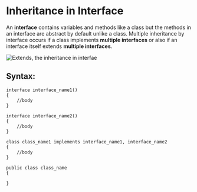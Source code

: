 # Inheritance in Interface

An **interface** contains variables and methods like a class but the methods in an interface are abstract by default unlike a class. Multiple inheritance by interface occurs if a class implements **multiple interfaces** or also if an interface itself extends **multiple interfaces**.

![Extends, the inheritance in interfae](https://media.geeksforgeeks.org/wp-content/cdn-uploads/extends.png)

## Syntax:
	
	interface interface_name1()
	{
		//body
	}

	interface interface_name2()
	{
		//body
	}

	class class_name1 implements interface_name1, interface_name2
	{
		//body
	}

	public class class_name
	{
		
	}